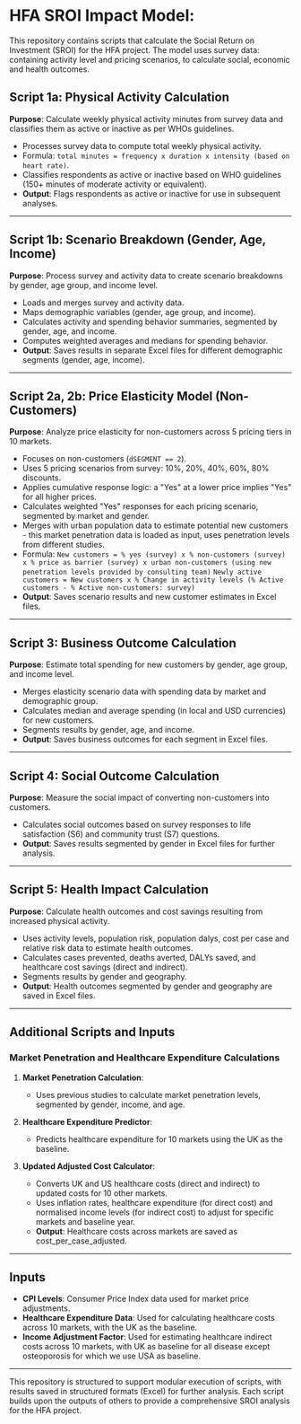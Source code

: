 # HFA SROI Impact Model:

This repository contains scripts that calculate the Social Return on Investment (SROI) for the HFA project. The model uses survey data: containing activity level and pricing scenarios, to calculate social, economic and health outcomes.

## Script 1a: Physical Activity Calculation
**Purpose**: Calculate weekly physical activity minutes from survey data and classifies them as active or inactive as per WHOs guidelines.

- Processes survey data to compute total weekly physical activity.
- Formula: `total minutes = frequency x duration x intensity (based on heart rate)`.
- Classifies respondents as active or inactive based on WHO guidelines (150+ minutes of moderate activity or equivalent).
- **Output**: Flags respondents as active or inactive for use in subsequent analyses.

---

## Script 1b: Scenario Breakdown (Gender, Age, Income)
**Purpose**: Process survey and activity data to create scenario breakdowns by gender, age group, and income level.

- Loads and merges survey and activity data.
- Maps demographic variables (gender, age group, and income).
- Calculates activity and spending behavior summaries, segmented by gender, age, and income.
- Computes weighted averages and medians for spending behavior.
- **Output**: Saves results in separate Excel files for different demographic segments (gender, age, income).

---

## Script 2a, 2b: Price Elasticity Model (Non-Customers)
**Purpose**: Analyze price elasticity for non-customers across 5 pricing tiers in 10 markets.

- Focuses on non-customers (`dSEGMENT == 2`).
- Uses 5 pricing scenarios from survey: 10%, 20%, 40%, 60%, 80% discounts.
- Applies cumulative response logic: a "Yes" at a lower price implies "Yes" for all higher prices.
- Calculates weighted "Yes" responses for each pricing scenario, segmented by market and gender.
- Merges with urban population data to estimate potential new customers - this market penetration data is loaded as input, uses penetration levels from different studies.
- Formula: 
        `New customers = % yes (survey) x % non-customers (survey) x % price as barrier (survey) x urban non-customers (using new penetration levels provided by consulting team)`
        `Newly active customers = New customers x % Change in activity levels (% Active customers - % Active non-customers: survey)`
- **Output**: Saves scenario results and new customer estimates in Excel files.

---

## Script 3: Business Outcome Calculation
**Purpose**: Estimate total spending for new customers by gender, age group, and income level.

- Merges elasticity scenario data with spending data by market and demographic group.
- Calculates median and average spending (in local and USD currencies) for new customers.
- Segments results by gender, age, and income.
- **Output**: Saves business outcomes for each segment in Excel files.

---

## Script 4: Social Outcome Calculation
**Purpose**: Measure the social impact of converting non-customers into customers.

- Calculates social outcomes based on survey responses to life satisfaction (S6) and community trust (S7) questions.
- **Output**: Saves results segmented by gender in Excel files for further analysis.

---

## Script 5: Health Impact Calculation
**Purpose**: Calculate health outcomes and cost savings resulting from increased physical activity.

- Uses activity levels, population risk, population dalys, cost per case and relative risk data to estimate health outcomes.
- Calculates cases prevented, deaths averted, DALYs saved, and healthcare cost savings (direct and indirect).
- Segments results by gender and geography.
- **Output**: Health outcomes segmented by gender and geography are saved in Excel files.

---

## Additional Scripts and Inputs

### Market Penetration and Healthcare Expenditure Calculations
1. **Market Penetration Calculation**:
   - Uses previous studies to calculate market penetration levels, segmented by gender, income, and age.

2. **Healthcare Expenditure Predictor**:
   - Predicts healthcare expenditure for 10 markets using the UK as the baseline.

3. **Updated Adjusted Cost Calculator**:
   - Converts UK and US healthcare costs (direct and indirect) to updated costs for 10 other markets.
   - Uses inflation rates, healthcare expenditure (for direct cost) and normalised income levels (for indirect cost) to adjust for specific markets and baseline year.
   - **Output**: Healthcare costs across markets are saved as cost_per_case_adjusted.

---

## Inputs
- **CPI Levels**: Consumer Price Index data used for market price adjustments.
- **Healthcare Expenditure Data**: Used for calculating healthcare costs across 10 markets, with the UK as the baseline.
- **Income Adjustment Factor**: Used for estimating healthcare indirect costs across 10 markets, with UK as baseline for all disease except osteoporosis for which we use USA as baseline.

---

This repository is structured to support modular execution of scripts, with results saved in structured formats (Excel) for further analysis. Each script builds upon the outputs of others to provide a comprehensive SROI analysis for the HFA project.
